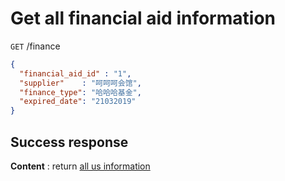 # Get all financial aid information

`GET` /finance

```json
{
  "financial_aid_id" : "1",
  "supplier"    : "呵呵呵会馆",
  "finance_type": "哈哈哈基金",
  "expired_date": "21032019"
}
```

## Success response

**Content** : return [all us information](README.md#full-information "All aid info")